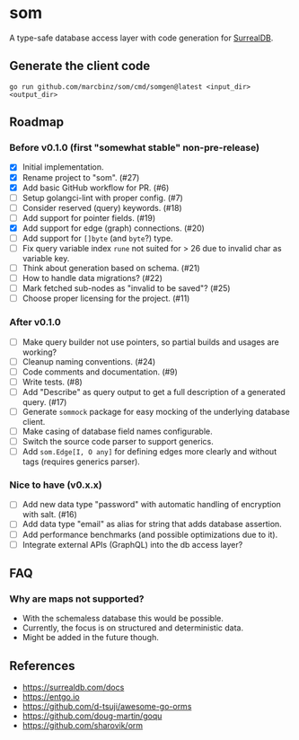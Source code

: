 # som

A type-safe database access layer with code generation for [SurrealDB](https://surrealdb.com).

## Generate the client code

```
go run github.com/marcbinz/som/cmd/somgen@latest <input_dir> <output_dir>
```

## Roadmap

### Before v0.1.0 (first "somewhat stable" non-pre-release)

- [x] Initial implementation.
- [x] Rename project to "som". (#27)
- [x] Add basic GitHub workflow for PR. (#6)
- [ ] Setup golangci-lint with proper config. (#7)
- [ ] Consider reserved (query) keywords. (#18)
- [ ] Add support for pointer fields. (#19)
- [x] Add support for edge (graph) connections. (#20)
- [ ] Add support for `[]byte` (and `byte`?) type.
- [ ] Fix query variable index `rune` not suited for > 26 due to invalid char as variable key.
- [ ] Think about generation based on schema. (#21)
- [ ] How to handle data migrations? (#22)
- [ ] Mark fetched sub-nodes as "invalid to be saved"? (#25)
- [ ] Choose proper licensing for the project. (#11)

### After v0.1.0

- [ ] Make query builder not use pointers, so partial builds and usages are working?
- [ ] Cleanup naming conventions. (#24)
- [ ] Code comments and documentation. (#9)
- [ ] Write tests. (#8)
- [ ] Add "Describe" as query output to get a full description of a generated query. (#17)
- [ ] Generate `sommock` package for easy mocking of the underlying database client.
- [ ] Make casing of database field names configurable.
- [ ] Switch the source code parser to support generics.
- [ ] Add `som.Edge[I, O any]` for defining edges more clearly and without tags (requires generics parser).

### Nice to have (v0.x.x)

- [ ] Add new data type "password" with automatic handling of encryption with salt. (#16)
- [ ] Add data type "email" as alias for string that adds database assertion.
- [ ] Add performance benchmarks (and possible optimizations due to it).
- [ ] Integrate external APIs (GraphQL) into the db access layer?

## FAQ

### Why are maps not supported?

- With the schemaless database this would be possible.
- Currently, the focus is on structured and deterministic data.
- Might be added in the future though.

## References

- https://surrealdb.com/docs
- https://entgo.io
- https://github.com/d-tsuji/awesome-go-orms
- https://github.com/doug-martin/goqu
- https://github.com/sharovik/orm
